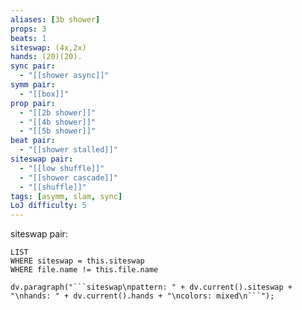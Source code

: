 ```yaml
---
aliases: [3b shower]
props: 3
beats: 1
siteswap: (4x,2x)
hands: (20)(20).
sync pair:
  - "[[shower async]]"
symm pair:
  - "[[box]]"
prop pair:
  - "[[2b shower]]"
  - "[[4b shower]]"
  - "[[5b shower]]"
beat pair:
  - "[[shower stalled]]"
siteswap pair:
  - "[[low shuffle]]"
  - "[[shower cascade]]"
  - "[[shuffle]]"
tags: [asymm, slam, sync]
LoJ difficulty: 5
---
```


siteswap pair:
```dataview
LIST
WHERE siteswap = this.siteswap
WHERE file.name != this.file.name
```
```dataviewjs
dv.paragraph("```siteswap\npattern: " + dv.current().siteswap + "\nhands: " + dv.current().hands + "\ncolors: mixed\n```");
```
